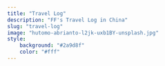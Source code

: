 ```yaml
---
title: "Travel Log"
description: "FF's Travel Log in China"
slug: "travel-log"
image: "hutomo-abrianto-l2jk-uxb1BY-unsplash.jpg"
style:
    background: "#2a9d8f"
    color: "#fff"
---
```


